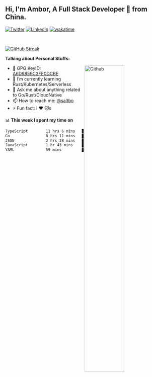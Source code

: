 ## Hi, I'm Ambor, A Full Stack Developer 🚀 from China.

[![Twitter](https://img.shields.io/badge/-saltbo-1ca0f1?style=flat&logo=twitter&logoColor=white)](https://twitter.com/rdsaltbo)
[![Linkedin](https://img.shields.io/badge/-saltbo-blue?style=flat&logo=Linkedin&logoColor=white)](https://www.linkedin.com/in/saltbo/)
[![wakatime](https://wakatime.com/badge/user/f82b1c77-faab-48cd-aef5-a12c0aff104b.svg)](https://wakatime.com/@f82b1c77-faab-48cd-aef5-a12c0aff104b)

&nbsp;  

[![GitHub Streak](http://github-readme-streak-stats.herokuapp.com?user=saltbo&hide_border=true&date_format=M%20j%5B%2C%20Y%5D)](https://git.io/streak-stats)

**Talking about Personal Stuffs:**
<!-- Any image aligned to the right. Beware the width  -->
<img width="50%" align="right" alt="Github" src="https://raw.githubusercontent.com/saltbo/saltbo/master/images/git-header.svg" />

- 🤘 GPG KeyID: [A6D9859C3FE0DCBE](https://saltbo.cn/pgp_keys.asc)
- 🌱 I’m currently learning Rust/Kubernetes/Serverless
- 💬 Ask me about anything related to Go/Rust/CloudNative
- 📫 How to reach me: [@saltbo](https://t.me/saltbo)
- ⚡ Fun fact: I :heart: :cat:s


📊 **This week I spent my time on**
<!--START_SECTION:waka-->

```txt
TypeScript        11 hrs 6 mins   ██████████░░░░░░░░░░░░░░░   40.34 %
Go                8 hrs 11 mins   ███████▒░░░░░░░░░░░░░░░░░   29.72 %
JSON              2 hrs 28 mins   ██▒░░░░░░░░░░░░░░░░░░░░░░   08.98 %
JavaScript        1 hr 43 mins    █▓░░░░░░░░░░░░░░░░░░░░░░░   06.29 %
YAML              59 mins         █░░░░░░░░░░░░░░░░░░░░░░░░   03.59 %
```

<!--END_SECTION:waka-->
